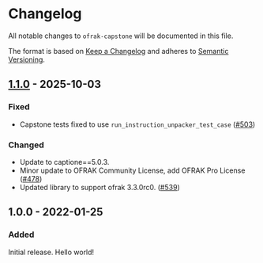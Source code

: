 # Changelog
All notable changes to `ofrak-capstone` will be documented in this file.

The format is based on [Keep a Changelog](https://keepachangelog.com/en/1.0.0/) and adheres to [Semantic Versioning](https://semver.org/spec/v2.0.0.html).

## [1.1.0](https://github.com/redballoonsecurity/ofrak/compare/ofrak-capstone-v1.0.0...ofrak-capstone-v1.1.0) - 2025-10-03

### Fixed
- Capstone tests fixed to use `run_instruction_unpacker_test_case` ([#503](https://github.com/redballoonsecurity/ofrak/pull/503))

### Changed
- Update to captione==5.0.3.
- Minor update to OFRAK Community License, add OFRAK Pro License ([#478](https://github.com/redballoonsecurity/ofrak/pull/478))
- Updated library to support ofrak 3.3.0rc0. ([#539](https://github.com/redballoonsecurity/ofrak/issues/539))

## 1.0.0 - 2022-01-25
### Added
Initial release. Hello world!
